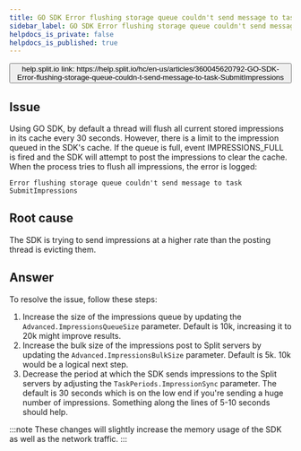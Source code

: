 ```yaml
---
title: GO SDK Error flushing storage queue couldn't send message to task SubmitImpressions
sidebar_label: GO SDK Error flushing storage queue couldn't send message to task SubmitImpressions
helpdocs_is_private: false
helpdocs_is_published: true
---
```


<p>
  <button style={{borderRadius:'8px', border:'1px', fontFamily:'Courier New', fontWeight:'800', textAlign:'left'}}> help.split.io link: https://help.split.io/hc/en-us/articles/360045620792-GO-SDK-Error-flushing-storage-queue-couldn-t-send-message-to-task-SubmitImpressions </button>
</p>

## Issue

Using GO SDK, by default a thread will flush all current stored impressions in its cache every 30 seconds. However, there is a limit to the impression queued in the SDK's cache. If the queue is full, event IMPRESSIONS_FULL is fired and the SDK will attempt to post the impressions to clear the cache. When the process tries to flush all impressions, the error is logged:
```
Error flushing storage queue couldn't send message to task SubmitImpressions
```

## Root cause

The SDK is trying to send impressions at a higher rate than the posting thread is evicting them.

## Answer

To resolve the issue, follow these steps:

1. Increase the size of the impressions queue by updating the `Advanced.ImpressionsQueueSize` parameter. Default is 10k, increasing it to 20k might improve results.
2. Increase the bulk size of the impressions post to Split servers by updating the `Advanced.ImpressionsBulkSize` parameter. Default is 5k. 10k would be a logical next step.
3. Decrease the period at which the SDK sends impressions to the Split servers by adjusting the `TaskPeriods.ImpressionSync` parameter. The default is 30 seconds which is on the low end if you're sending a huge number of impressions. Something along the lines of 5-10 seconds should help.

:::note
These changes will slightly increase the memory usage of the SDK as well as the network traffic.
:::